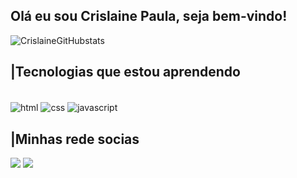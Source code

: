 ## Olá eu sou Crislaine Paula, seja bem-vindo!

![CrislaineGitHubstats](https://github-readme-stats.vercel.app/api?username=Crislaine&show_icons=true&theme=dracula)

## |Tecnologias que estou aprendendo
<div style="display: inline_block;"><br>
        <img align= "center" alt="html" src="https://img.shields.io/badge/HTML5-E34F26?style=for-the-badge&logo=html5&logoColor=white">
        <img align= "center" alt="css" src="https://img.shields.io/badge/CSS3-1572B6?style=for-the-badge&logo=css3&logoColor=white">
        <img align= "center" alt="javascript" src="https://img.shields.io/badge/JavaScript-323330?style=for-the-badge&logo=javascript&logoColor=F7DF1E">
    </div>

## |Minhas rede socias ##
<div>
<a href="https://www.instagram.com/crislaine_paulapp/?hl=bg" target="_blank"><img src="https://img.shields.io/badge/Instagram-E4405F?style=for-the-badge&logo=instagram&logoColor=white" target="_blank"></a>
<a href="https://www.linkedin.com/in/crislaine-paula-pereira-pacheco-944a40165/" target="_blank"><img src="https://img.shields.io/badge/LinkedIn-0077B5?style=for-the-badge&logo=linkedin&logoColor=white"></a>
</div>

